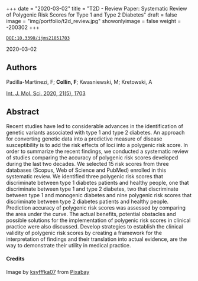+++
date = "2020-03-02"
title = "T2D - Review Paper: Systematic Review of Polygenic Risk Scores for Type 1 and Type 2 Diabetes"
draft = false
image = "img/portfolio/t2d_review.jpg"
showonlyimage = false
weight = -200302
+++

[`DOI:10.3390/ijms21051703`](https://doi.org/10.3390/ijms21051703)

2020-03-02
<!--more-->

## Authors

Padilla-Martínezi, F; **Collin, F**; Kwasniewski, M; Kretowski, A

[Int. J. Mol. Sci. 2020, 21(5), 1703](https://doi.org/10.3390/ijms21051703)

## Abstract

Recent studies have led to considerable advances in the identification of
genetic variants associated with type 1 and type 2 diabetes. An approach for
converting genetic data into a predictive measure of disease susceptibility is
to add the risk effects of loci into a polygenic risk score. In order to
summarize the recent findings, we conducted a systematic review of studies
comparing the accuracy of polygenic risk scores developed during the last two
decades. We selected 15 risk scores from three databases (Scopus, Web of Science
and PubMed) enrolled in this systematic review. We identified three polygenic
risk scores that discriminate between type 1 diabetes patients and healthy
people, one that discriminate between type 1 and type 2 diabetes, two that
discriminate between type 1 and monogenic diabetes and nine polygenic risk
scores that discriminate between type 2 diabetes patients and healthy people.
Prediction accuracy of polygenic risk scores was assessed by comparing the area
under the curve. The actual benefits, potential obstacles and possible solutions
for the implementation of polygenic risk scores in clinical practice were also
discussed. Develop strategies to establish the clinical validity of polygenic
risk scores by creating a framework for the interpretation of findings and their
translation into actual evidence, are the way to demonstrate their utility in
medical practice.

#### Credits

Image by <a href="https://pixabay.com/users/ksyfffka07-10596932/?utm_source=link-attribution&amp;utm_medium=referral&amp;utm_campaign=image&amp;utm_content=4203785">ksyfffka07</a> from <a href="https://pixabay.com/?utm_source=link-attribution&amp;utm_medium=referral&amp;utm_campaign=image&amp;utm_content=4203785">Pixabay</a>
